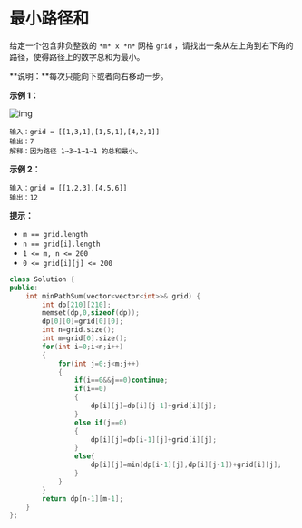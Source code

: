 # 最小路径和



给定一个包含非负整数的 `*m* x *n*` 网格 `grid` ，请找出一条从左上角到右下角的路径，使得路径上的数字总和为最小。

**说明：**每次只能向下或者向右移动一步。

 

**示例 1：**

![img](https://assets.leetcode.com/uploads/2020/11/05/minpath.jpg)

```
输入：grid = [[1,3,1],[1,5,1],[4,2,1]]
输出：7
解释：因为路径 1→3→1→1→1 的总和最小。
```

**示例 2：**

```
输入：grid = [[1,2,3],[4,5,6]]
输出：12
```

 

**提示：**

- `m == grid.length`
- `n == grid[i].length`
- `1 <= m, n <= 200`
- `0 <= grid[i][j] <= 200`



```c++
class Solution {
public:
    int minPathSum(vector<vector<int>>& grid) {
        int dp[210][210];
        memset(dp,0,sizeof(dp));
        dp[0][0]=grid[0][0];
        int n=grid.size();
        int m=grid[0].size();
        for(int i=0;i<n;i++)
        {
            for(int j=0;j<m;j++)
            {
                if(i==0&&j==0)continue;
                if(i==0)
                {
                    dp[i][j]=dp[i][j-1]+grid[i][j];
                }
                else if(j==0)
                {
                    dp[i][j]=dp[i-1][j]+grid[i][j];
                }
                else{
                    dp[i][j]=min(dp[i-1][j],dp[i][j-1])+grid[i][j];
                }
            }
        }
        return dp[n-1][m-1];
    }
};
```

